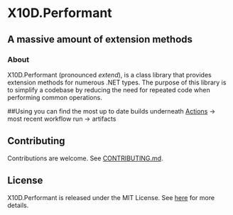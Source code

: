 # X10D.Performant
## A massive amount of extension methods

### About
X10D.Performant (pronounced *extend*), is a class library that provides extension methods for numerous .NET types.
The purpose of this library is to simplify a codebase by reducing the need for repeated code when performing common
operations.

##Using
you can find the most up to date builds underneath [Actions](https://github.com/Redageddon/X10D/actions) -> most recent workflow run -> artifacts

## Contributing
Contributions are welcome. See [CONTRIBUTING.md](CONTRIBUTING.md).

## License
X10D.Performant is released under the MIT License. See [here](https://github.com/Redageddon/X10D/blob/Performant/LICENSE.md) for more details.